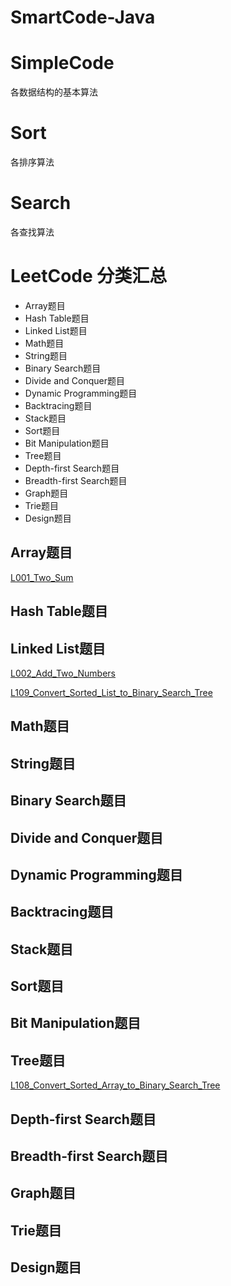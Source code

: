 # SmartCode-Java

# SimpleCode
各数据结构的基本算法

# Sort
各排序算法

# Search
各查找算法

# LeetCode 分类汇总

- Array题目
- Hash Table题目
- Linked List题目
- Math题目
- String题目
- Binary Search题目
- Divide and Conquer题目
- Dynamic Programming题目
- Backtracing题目
- Stack题目
- Sort题目
- Bit Manipulation题目
- Tree题目
- Depth-first Search题目
- Breadth-first Search题目
- Graph题目
- Trie题目
- Design题目

## Array题目
[L001_Two_Sum](./src/leetcode/array/L001_Two_Sum.java)
## Hash Table题目
## Linked List题目
[L002_Add_Two_Numbers](./src/leetcode/linkedList/L002_Add_Two_Numbers.java)

[L109_Convert_Sorted_List_to_Binary_Search_Tree](./src/leetcode/linkedList/L109_Convert_Sorted_List_to_Binary_Search_Tree.java)
## Math题目
## String题目
## Binary Search题目
## Divide and Conquer题目
## Dynamic Programming题目
## Backtracing题目
## Stack题目
## Sort题目
## Bit Manipulation题目
## Tree题目
[L108_Convert_Sorted_Array_to_Binary_Search_Tree](./src/leetcode/tree/L108_Convert_Sorted_Array_to_Binary_Search_Tree.java)
## Depth-first Search题目
## Breadth-first Search题目
## Graph题目
## Trie题目
## Design题目
